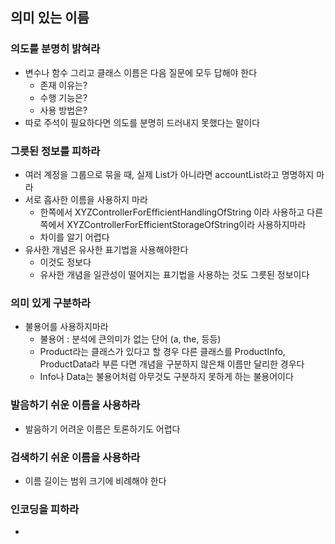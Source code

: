 ## 의미 있는 이름

### 의도를 분명히 밝혀라

- 변수나 함수 그리고 클래스 이름은 다음 질문에 모두 답해야 한다
    - 존재 이유는?
    - 수행 기능은?
    - 사용 방법은?
- 따로 주석이 필요하다면 의도를 분명히 드러내지 못했다는 말이다

### 그릇된 정보를 피하라

- 여러 계정을 그룹으로 묶을 때, 실제 List가 아니라면 accountList라고 명명하지 마라
- 서로 흡사한 이름을 사용하지 마라
    - 한쪽에서 XYZControllerForEfficientHandlingOfString 이라 사용하고 다른쪽에서 XYZControllerForEfficientStorageOfString이라 사용하지마라
    - 차이를 알기 어렵다
- 유사한 개념은 유사한 표기법을 사용해야한다
    - 이것도 정보다
    - 유사한 개념을 일관성이 떨어지는 표기법을 사용하는 것도 그릇된 정보이다

### 의미 있게 구분하라

- 불용어를 사용하지마라
    - 불용어 : 분석에 큰의미가 없는 단어 (a, the, 등등)
    - Product라는 클래스가 있다고 할 경우 다른 클래스를 ProductInfo, ProductData라 부른 다면 개념을 구분하지 않은채 이름만 달리한 경우다
    - Info나 Data는 불용어처럼 아무것도 구분하지 못하게 하는 불용어이다

### 발음하기 쉬운 이름을 사용하라

- 발음하기 어려운 이름은 토론하기도 어렵다

### 검색하기 쉬운 이름을 사용하라

- 이름 길이는 범위 크기에 비례해야 한다 

### 인코딩을 피하라
- 